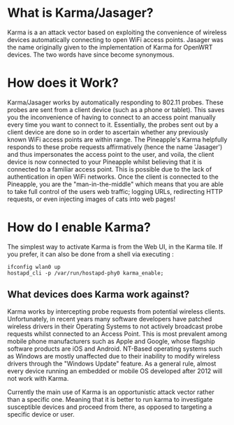 # What is Karma/Jasager?

Karma is a an attack vector based on exploiting the convenience of wireless devices automatically connecting to open WiFi access points.
Jasager was the name originally given to the implementation of Karma for OpenWRT devices. The two words have since become synonymous.

# How does it Work?

Karma/Jasager works by automatically responding to 802.11 probes. These probes are sent from a client device (such as a phone or tablet). This saves you the inconvenience of having to connect to an access point manually every time you want to connect to it. Essentially, the probes sent out by a client device are done so in order to ascertain whether any previously known WiFi access points are within range. The Pineapple's Karma helpfully responds to these probe requests affirmatively (hence the name 'Jasager') and thus impersonates the access point to the user, and voila, the client device is now connected to your Pineapple whilst believing that it is connected to a familiar access point. This is possible due to the lack of authentication in open WiFi networks. Once the client is connected to the Pineapple, you are the "man-in-the-middle" which means that you are able to take full control of the users web traffic; logging URLs, redirecting HTTP requests, or even injecting images of cats into web pages!

# How do I enable Karma?

The simplest way to activate Karma is from the Web UI, in the Karma tile. If you prefer, it can also be done from a shell via executing :

```
ifconfig wlan0 up
hostapd_cli -p /var/run/hostapd-phy0 karma_enable;
```

## What devices does Karma work against?

Karma works by intercepting probe requests from potential wireless clients. Unfortunately, in recent years many software developers have patched wireless drivers in their Operating Systems to not actively broadcast probe requests whilst connected to an Access Point. This is most prevalent among mobile phone manufacturers such as Apple and Google, whose flagship software products are iOS and Android. NT-Based operating systems such as Windows are mostly unaffected due to their inability to modify wireless drivers through the "Windows Update" feature. As a general rule, almost every device running an embedded or mobile OS developed after 2012 will not work with Karma. 

Currently the main use of Karma is an opportunistic attack vector rather than a specific one. Meaning that it is better to run karma to investigate susceptible devices and proceed from there, as opposed to targeting a specific device or user.